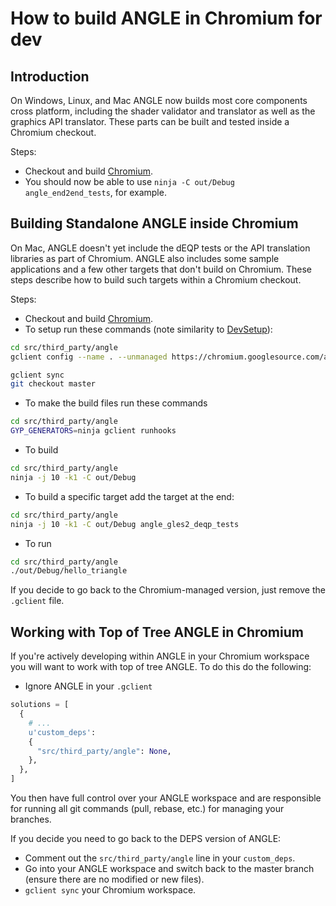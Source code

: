 # How to build ANGLE in Chromium for dev

## Introduction

On Windows, Linux, and Mac ANGLE now builds most core components cross platform, including the shader validator and translator as well as the graphics API translator. These parts can be built and tested inside a Chromium checkout.

Steps:

  * Checkout and build [Chromium](http://dev.chromium.org/Home).
  * You should now be able to use `ninja -C out/Debug angle_end2end_tests`, for example.

## Building Standalone ANGLE inside Chromium

On Mac, ANGLE doesn't yet include the dEQP tests or the API translation libraries as part of Chromium. ANGLE also includes some sample applications and a few other targets that don't build on Chromium. These steps describe how to build such targets within a Chromium checkout.

Steps:

  * Checkout and build [Chromium](http://dev.chromium.org/Home).
  * To setup run these commands (note similarity to [DevSetup](DevSetup.md)):

```bash
cd src/third_party/angle
gclient config --name . --unmanaged https://chromium.googlesource.com/angle/angle.git

gclient sync
git checkout master
```

  * To make the build files run these commands

```bash
cd src/third_party/angle
GYP_GENERATORS=ninja gclient runhooks
```

  * To build

```bash
cd src/third_party/angle
ninja -j 10 -k1 -C out/Debug
```

  * To build a specific target add the target at the end:

```bash
cd src/third_party/angle
ninja -j 10 -k1 -C out/Debug angle_gles2_deqp_tests
```

  * To run

```bash
cd src/third_party/angle
./out/Debug/hello_triangle
```

If you decide to go back to the Chromium-managed version, just remove the `.gclient` file.

## Working with Top of Tree ANGLE in Chromium

If you're actively developing within ANGLE in your Chromium workspace you will want to work with top of tree ANGLE. To do this do the following:

  * Ignore ANGLE in your `.gclient`

```python
solutions = [
  {
    # ...
    u'custom_deps':
    {
      "src/third_party/angle": None,
    },
  },
]
```

You then have full control over your ANGLE workspace and are responsible for running all git commands (pull, rebase, etc.) for managing your branches.

If you decide you need to go back to the DEPS version of ANGLE:

  * Comment out the `src/third_party/angle` line in your `custom_deps`.
  * Go into your ANGLE workspace and switch back to the master branch (ensure there are no modified or new files).
  * `gclient sync` your Chromium workspace.
